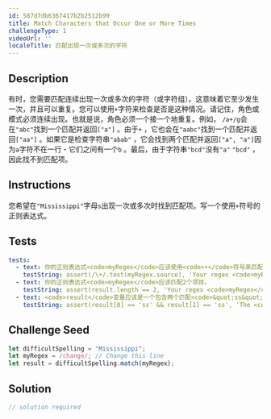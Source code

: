 ```yaml
---
id: 587d7db6367417b2b2512b99
title: Match Characters that Occur One or More Times
challengeType: 1
videoUrl: ''
localeTitle: 匹配出现一次或多次的字符
---
```


## Description
<section id="description">有时，您需要匹配连续出现一次或多次的字符（或字符组）。这意味着它至少发生一次，并且可以重复。您可以使用<code>+</code>字符来检查是否是这种情况。请记住，角色或模式必须连续出现。也就是说，角色必须一个接一个地重复。例如， <code>/a+/g</code>会在<code>&quot;abc&quot;</code>找到一个匹配并返回<code>[&quot;a&quot;]</code> 。由于<code>+</code> ，它也会在<code>&quot;aabc&quot;</code>找到一个匹配并返回<code>[&quot;aa&quot;]</code> 。如果它是检查字符串<code>&quot;abab&quot;</code> ，它会找到两个匹配并返回<code>[&quot;a&quot;, &quot;a&quot;]</code>因为<code>a</code>字符不在一行 - 它们之间有一个<code>b</code> 。最后，由于字符串<code>&quot;bcd&quot;</code>没有<code>&quot;a&quot;</code> <code>&quot;bcd&quot;</code> ，因此找不到匹配项。 </section>

## Instructions
<section id="instructions">您希望在<code>&quot;Mississippi&quot;</code>字母<code>s</code>出现一次或多次时找到匹配项。写一个使用<code>+</code>符号的正则表达式。 </section>

## Tests
<section id='tests'>

```yml
tests:
  - text: 你的正则表达式<code>myRegex</code>应该使用<code>+</code>符号来匹配一个或多个<code>s</code>字符。
    testString: assert(/\+/.test(myRegex.source), 'Your regex <code>myRegex</code> should use the <code>+</code> sign to match one or more <code>s</code> characters.');
  - text: 你的正则表达式<code>myRegex</code>应该匹配2个项目。
    testString: assert(result.length == 2, 'Your regex <code>myRegex</code> should match 2 items.');
  - text: <code>result</code>变量应该是一个包含两个匹配<code>&quot;ss&quot;</code>的数组
    testString: assert(result[0] == 'ss' && result[1] == 'ss', 'The <code>result</code> variable should be an array with two matches of <code>"ss"</code>');

```

</section>

## Challenge Seed
<section id='challengeSeed'>

<div id='js-seed'>

```js
let difficultSpelling = "Mississippi";
let myRegex = /change/; // Change this line
let result = difficultSpelling.match(myRegex);

```

</div>



</section>

## Solution
<section id='solution'>

```js
// solution required
```
</section>
